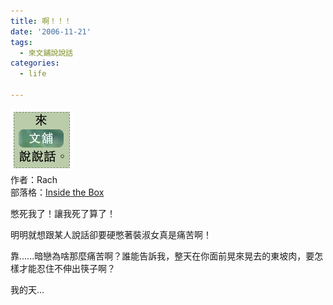 ```yaml
---
title: 啊！！！
date: '2006-11-21'
tags:
  - 來文舖說說話
categories:
  - life

---
```

[![](images/0.gif)](http://yurenju.blogspot.com/2006/11/blog-post_20.html)  
作者：Rach  
部落格：[Inside the Box](http://rachmaninof.wordpress.com/)  
  
憋死我了！讓我死了算了！  
  
明明就想跟某人說話卻要硬憋著裝淑女真是痛苦啊！  
  
靠......暗戀為啥那麼痛苦啊？誰能告訴我，整天在你面前晃來晃去的東坡肉，要怎樣才能忍住不伸出筷子啊？  
  
我的天...